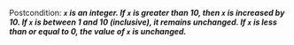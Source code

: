 Postcondition: ***`x` is an integer. If `x` is greater than 10, then `x` is increased by 10. If `x` is between 1 and 10 (inclusive), it remains unchanged. If `x` is less than or equal to 0, the value of `x` is unchanged.***